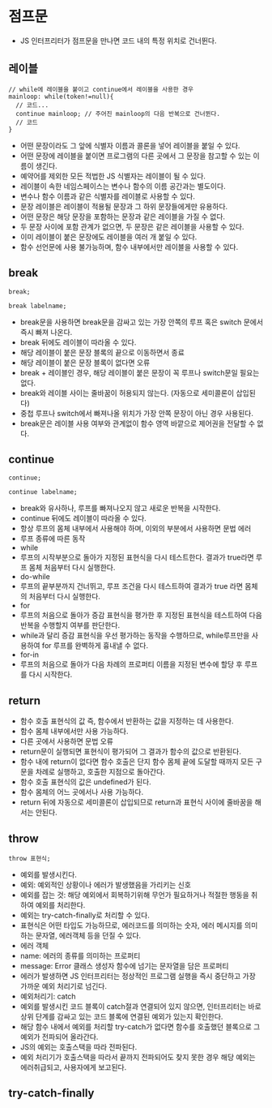 # 점프문
 - JS 인터프리터가 점프문을 만나면 코드 내의 특정 위치로 건너뛴다.

## 레이블
```
// while에 레이블을 붙이고 continue에서 레이블을 사용한 경우
mainloop: while(token!=null){
  // 코드...
  continue mainloop; // 주어진 mainloop의 다음 반복으로 건너뛴다.
  // 코드
}
```
 - 어떤 문장이라도 그 앞에 식별자 이름과 콜론을 넣어 레이블을 붙일 수 있다.
 - 어떤 문장에 레이블을 붙이면 프로그램의 다른 곳에서 그 문장을 참고할 수 있는 이름이 생긴다.
 - 예약어를 제외한 모든 적법한 JS 식별자는 레이블이 될 수 있다.
 - 레이블이 속한 네임스페이스는 변수나 함수의 이름 공간과는 별도이다.
  - 변수나 함수 이름과 같은 식별자를 레이블로 사용할 수 있다.
 - 문장 레이블은 레이블이 적용될 문장과 그 하위 문장들에게만 유용하다.
 - 어떤 문장은 해당 문장을 포함하는 문장과 같은 레이블을 가질 수 없다.
  - 두 문장 사이에 포함 관계가 없으면, 두 문장은 같은 레이블을 사용할 수 있다.
 - 이미 레이블이 붙은 문장에도 레이블을 여러 개 붙일 수 있다.
 - 함수 선언문에 사용 불가능하며, 함수 내부에서만 레이블을 사용할 수 있다.

## break
 ```
 break;
 
 break labelname;
 
 ```
 - break문을 사용하면 break문을 감싸고 있는 가장 안쪽의 루프 혹은 switch 문에서 즉시 빠져 나온다.
 - break 뒤에도 레이블이 따라올 수 있다.
  - 해당 레이블이 붙은 문장 블록의 끝으로 이동하면서 종료
  - 해당 레이블이 붙은 문장 블록이 없다면 오류
  - break + 레이블인 경우, 해당 레이블이 붙은 문장이 꼭 루프나 switch문일 필요는 없다.
  - break와 레이블 사이는 줄바꿈이 허용되지 않는다. (자동으로 세미콜론이 삽입된다)
  - 중첩 루프나 switch에서 빠져나올 위치가 가장 안쪽 문장이 아닌 경우 사용된다.
 - break문은 레이블 사용 여부와 관계없이 함수 영역 바깥으로 제어권을 전달할 수 없다.

## continue
 ```
 continue;
 
 continue labelname;
 
 ```
 - break와 유사하나, 루프를 빠져나오지 않고 새로운 반복을 시작한다.
 - continue 뒤에도 레이블이 따라올 수 있다.
 - 항상 루프의 몸체 내부에서 사용해야 하며, 이외의 부분에서 사용하면 문법 에러
 - 루프 종류에 따른 동작
  - while
   - 루프의 시작부분으로 돌아가 지정된 표현식을 다시 테스트한다. 결과가 true라면 루프 몸체 처음부터 다시 실행한다.
  - do-while
   - 루프의 끝부분까지 건너뛰고, 루프 조건을 다시 테스트하여 결과가 true 라면 몸체의 처음부터 다시 실행한다.
  - for
   - 루프의 처음으로 돌아가 증감 표현식을 평가한 후 지정된 표현식을 테스트하여 다음 반복을 수행할지 여부를 판단한다.
   - while과 달리 증감 표현식을 우선 평가하는 동작을 수행하므로, while루프만을 사용하여 for 루프를 완벽하게 흉내낼 수 없다.
  - for-in
   - 루프의 처음으로 돌아가 다음 차례의 프로퍼티 이름을 지정된 변수에 할당 후 루프를 다시 시작한다.

## return
 - 함수 호출 표현식의 값 즉, 함수에서 반환하는 값을 지정하는 데 사용한다.
 - 함수 몸체 내부에서만 사용 가능하다.
  - 다른 곳에서 사용하면 문법 오류
 - return문이 실행되면 표현식이 평가되어 그 결과가 함수의 값으로 반환된다.
 - 함수 내에 return이 없다면 함수 호출은 단지 함수 몸체 끝에 도달할 때까지 모든 구문을 차례로 실행하고, 호출한 지점으로 돌아간다.
  - 함수 호출 표현식의 값은 undefined가 된다.
 - 함수 몸체의 어느 곳에서나 사용 가능하다.
 - return 뒤에 자동으로 세미콜론이 삽입되므로 return과 표현식 사이에 줄바꿈을 해서는 안된다.

## throw
```
throw 표현식;
```
 - 예외를 발생시킨다.
  - 예외: 예외적인 상황이나 에러가 발생했음을 가리키는 신호
  - 예외를 잡는 것: 해당 예외에서 회복하기위해 무언가 필요하거나 적절한 행동을 취하여 예외를 처리한다.
   - 예외는 try-catch-finally로 처리할 수 있다.
 - 표현식은 어떤 타입도 가능하므로, 에러코드를 의미하는 숫자, 에러 메시지를 의미하는 문자열, 에러객체 등을 던질 수 있다.
 - 에러 객체
  - name: 에러의 종류를 의미하는 프로퍼티
  - message: Error 클래스 생성자 함수에 넘기는 문자열을 담은 프로퍼티
 - 에러가 발생하면 JS 인터프리터는 정상적인 프로그램 실행을 즉시 중단하고 가장 가까운 예외 처리기로 넘긴다.
  - 예외처리기: catch
 - 예외를 발생시킨 코드 블록이 catch절과 연결되어 있지 않으면, 인터프리터는 바로 상위 단계를 감싸고 있는 코드 블록에 연결된 예외가 있는지 확인한다.
 - 해당 함수 내에서 예외를 처리할 try-catch가 없다면 함수를 호출했던 블록으로 그 예외가 전파되어 올라간다.
  - JS의 예외는 호출스택을 따라 전파된다.
  - 예외 처리기가 호출스택을 따라서 끝까지 전파되어도 찾지 못한 경우 해당 예외는 에러취급되고, 사용자에게 보고된다.


## try-catch-finally




